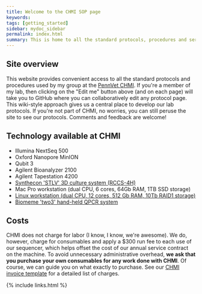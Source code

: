 ```yaml
---
title: Welcome to the CHMI SOP page
keywords:
tags: [getting_started]
sidebar: mydoc_sidebar
permalink: index.html
summary: This is home to all the standard protocols, procedures and services of the PennVet Center for Host-Microbial Interactions (CHMI).
---
```


## Site overview
This website provides convenient access to all the standard protocols and procedures used by my group at the [PennVet CHMI](http://www.hostmicrobe.org).  If you're a member of my lab, then clicking on the "Edit me" button above (and on each page) will take you to GitHub where you can collaboratively edit any protocol page.  This wiki-style approach gives us a central place to develop our lab protocols.  If you're not part of CHMI, no worries, you can still peruse the site to see our protocols.  Comments and feedback are welcome!

## Technology available at CHMI
* Illumina NextSeq 500 
* Oxford Nanopore MinION
* Qubit 3
* Agilent Bioanalyzer 2100
* Agilent Tapestation 4200
* [Synthecon 'STLV' 3D culture system (RCCS-4H)](http://synthecon.com/pages/autoclavable_vessel_culture_systems_rccs-4h_synthecon_25.asp)
* Mac Pro workstation (dual CPU, 6 cores, 64Gb RAM, 1TB SSD storage)
* [Linux workstation (dual CPU, 12 cores, 512 Gb RAM, 10Tb RAID1 storage)](https://chmi-sops.github.io/mydoc_linux.html)
* [Biomeme 'two3' hand-held QPCR system](http://biomeme.com/)

## Costs
CHMI does not charge for labor (I know, I know, we're awesome).  We do, however, charge for consumables and apply a $300 run fee to each use of our sequencer, which helps offset the cost of our annual service contract on the machine.  To avoid unnecessary administrative overhead, **we ask that you purchase your own consumables for any work done with CHMI**.  Of course, we can guide you on what exactly to purchase.  See our [CHMI invoice template](https://docs.google.com/spreadsheets/d/1nbye8xRZTtBthhm7E-KuhEXBz2E3VvOG1lmTpNpGJMA/edit?usp=sharing) for a detailed list of charges.

{% include links.html %}
